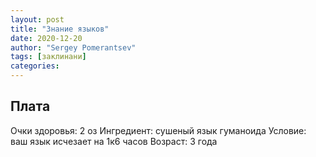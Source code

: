 ```yaml
---
layout: post
title: "Знание языков"
date: 2020-12-20
author: "Sergey Pomerantsev"
tags: [заклинани]
categories:
---
```


## Плата

Очки здоровья: 2 оз
Ингредиент: сушеный язык гуманоида
Условие: ваш язык исчезает на 1к6 часов
Возраст: 3 года
